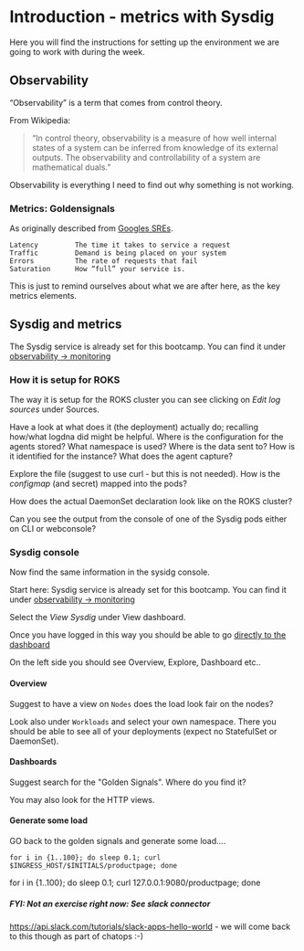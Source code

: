 # Introduction - metrics with Sysdig

Here you will find the instructions for setting up the environment we are going to work with during the week.


## Observability
“Observability” is a term that comes from control theory. 

From Wikipedia:
> “In control theory, observability is a measure of how well internal states of a system can be inferred from knowledge of its external outputs. The observability and controllability of a system are mathematical duals.”

Observability is everything I need to find out why something is not working.

### Metrics: Goldensignals
As originally described from [Googles SREs]( https://landing.google.com/sre/sre-book/chapters/monitoring-distributed-systems/#xref_monitoring_golden-signals ).

```
Latency 		The time it takes to service a request
Traffic			Demand is being placed on your system
Errors			The rate of requests that fail
Saturation 		How “full” your service is.
```

This is just to remind ourselves about what we are after here, as the key metrics elements.

## Sysdig and metrics
The Sysdig service is already set for this bootcamp. You can find it under [observability -> monitoring](https://cloud.ibm.com/observe/monitoring)

### How it is setup for ROKS
The way it is setup for the ROKS cluster you can see clicking on *Edit log sources* under Sources. 

Have a look at what does it (the deployment) actually do; recalling how/what logdna did might be helpful. Where is the configuration for the agents stored? What namespace is used? Where is the data sent to? How is it identified for the instance? What does the agent capture?

Explore the file (suggest to use curl - but this is not needed).
How is the *configmap* (and secret) mapped into the pods?

How does the actual DaemonSet declaration look like on the ROKS cluster?

Can you see the output from the console of one of the Sysdig pods either on CLI or webconsole?

### Sysdig console
Now find the same information in the sysidg console.

Start here: Sysdig service is already set for this bootcamp. You can find it under [observability -> monitoring](https://cloud.ibm.com/observe/monitoring)

Select the *View Sysdig* under View dashboard.

Once you have logged in this way you should be able to go [directly to the dashboard](https://eu-de.monitoring.cloud.ibm.com/#)

On the left side you should see Overview, Explore, Dashboard etc..

#### Overview
Suggest to have a view on `Nodes` does the load look fair on the nodes?

Look also under `Workloads` and select your own namespace. There you should be able to see all of your deployments (expect no StatefulSet or DaemonSet).


#### Dashboards
Suggest search for the "Golden Signals". Where do you find it?

You may also look for the HTTP views.

#### Generate some load
GO back to the golden signals and generate some load....

```
for i in {1..100}; do sleep 0.1; curl $INGRESS_HOST/$INITIALS/productpage; done
```

for i in {1..100}; do sleep 0.1; curl 127.0.0.1:9080/productpage; done


##### FYI: Not an exercise right now: See slack connector

https://api.slack.com/tutorials/slack-apps-hello-world - we will come back to this though as part of chatops :-)


